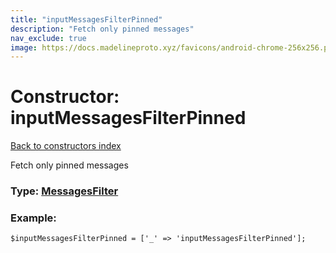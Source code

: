 ```yaml
---
title: "inputMessagesFilterPinned"
description: "Fetch only pinned messages"
nav_exclude: true
image: https://docs.madelineproto.xyz/favicons/android-chrome-256x256.png
---
```

# Constructor: inputMessagesFilterPinned  
[Back to constructors index](/API_docs/constructors/index.html)



Fetch only pinned messages




### Type: [MessagesFilter](/API_docs/types/MessagesFilter.html)


### Example:

```
$inputMessagesFilterPinned = ['_' => 'inputMessagesFilterPinned'];
```  
